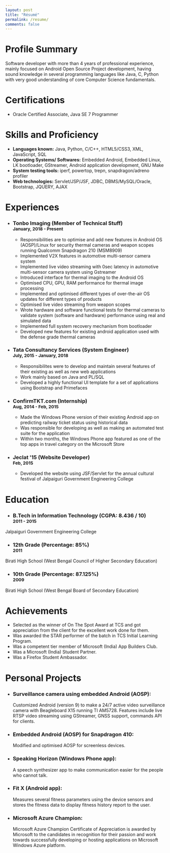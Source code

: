 ```yaml
---
layout: post
title: "Résumé"
permalink: /resume/
comments: false
---
```


# Profile Summary
Software developer with more than 4 years of professional experience, mainly focused on Android Open Source Project development, having sound knowledge in several programming languages like Java, C, Python with very good understanding of core Computer Science fundamentals.

# Certifications
* Oracle Certified Associate, Java SE 7 Programmer

# Skills and Proficiency
* **Languages known:** Java, Python, C/C++, HTML5/CSS3, XML, JavaScript, SQL
* **Operating Systems/ Softwares:​** Embedded Android, Embedded Linux, LK bootloader, GStreamer, Android application development, GNU Make
* **System testing tools:​** iperf, powertop, trepn, snapdragon/adreno profiler
* **Web technologies:​** Servlet/JSP/JSF, JDBC, DBMS/MySQL/Oracle, Bootstrap, JQUERY, AJAX

# Experiences
* ### Tonbo Imaging (Member of Technical Stuff) <br><sup>January, 2018 - Present</sup>
   * Responsibilities are to optimise and add new features in Android OS (AOSP)/Linux for security thermal cameras and weapon scopes running Qualcomm Snapdragon 210 (MSM8909) 
   * Implemented V2X features in automotive multi-sensor camera system 
   * Implemented live video streaming with 0sec latency in automotive multi-sensor camera system using Gstreamer 
   * Introduced interface for thermal imaging to the Android OS
   * Optimised CPU, GPU, RAM performance for thermal image processing
   * Implemented and optimised different types of over-the-air OS updates for different types of products
   * Optimised live video streaming from weapon scopes
   * Wrote hardware and software functional tests for thermal cameras to validate system (software and hardware) performance using real and simulated data
   * Implemented full system recovery mechanism from bootloader
   * Developed new features for existing android application used with the defense grade thermal cameras


* ### Tata Consultancy Services (System Engineer) <br><sup>July, 2015 - January, 2018</sup>
    * Responsibilites were to develop and maintain several features of their existing as well as new web applications
    * Work mainly based on Java and PL/SQL
    * Developed a highly functional UI template for a set of applications using Bootstrap and Primefaces


* ### ConfirmTKT.com (Internship) <br><sup>Aug, 2014 - Feb, 2015</sup>
    * Made the Windows Phone version of their existing Android app on predicting railway ticket status using historical data
    * Was responsible for developing as well as making an automated test suite for the application
    * Within two months, the Windows Phone app featured as one of the top apps in travel category on the Microsoft Store

* ### Jeclat '15 (Website Developer) <br><sup>Feb, 2015</sup>
    * Developed the website using JSF/Servlet for the annual cultural festival of Jalpaiguri Government Engineering College

# Education
* ### B.Tech in Information Technology (CGPA: 8.436 / 10) <br><sup>2011 - 2015</sup>
Jalpaiguri Government Engineering College
* ### 12th Grade (Percentage: 85%) <br><sup>2011</sup>
Birati High School (West Bengal Council of Higher Secondary Education)
* ### 10th Grade (Percentage: 87.125%) <br><sup>2009</sup>
Birati High School (West Bengal Board of Secondary Education)

# Achievements
* Selected as the winner of On The Spot Award at TCS and got appreciation from the client for the excellent work done for them.
* Was awarded the STAR performer of the batch in TCS Initial Learning Program.
* Was a competent tier member of Microsoft (India) App Builders Club.
* Was a Microsoft (India) Student Partner.
* Was a Firefox Student Ambassador.

# Personal Projects
* ### Surveillance camera using embedded Android (AOSP):
    Customized Android (version 9) to make a 24/7 active video surveillance camera with Beagleboard X15 running TI AM5728. Features include live RTSP video streaming using GStreamer, GNSS support, commands API for clients. 
* ### Embedded Android (AOSP) for Snapdragon 410:
	Modified and optimised AOSP for screenless devices.
* ### Speaking Horizon (Windows Phone app):
    A speech synthesizer app to make communication easier for the people who cannot talk.
* ### Fit X (Android app):
    Measures several fitness parameters using the device sensors and stores the fitness data to display fitness history report to the user.
* ### Microsoft Azure Champion:
    Microsoft Azure Champion Certificate of Appreciation is awarded by Microsoft to the candidates in recognition for their passion and work towards successfully developing or hosting applications on Microsoft Windows Azure platform.
